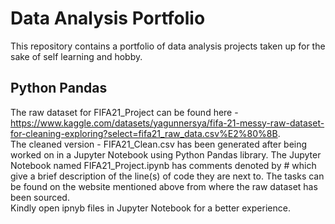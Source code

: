 # Data Analysis Portfolio
This repository contains a portfolio of data analysis projects taken up for the sake of self learning and hobby.

## Python Pandas
The raw dataset for FIFA21_Project can be found here - https://www.kaggle.com/datasets/yagunnersya/fifa-21-messy-raw-dataset-for-cleaning-exploring?select=fifa21_raw_data.csv%E2%80%8B.   
The cleaned version - FIFA21_Clean.csv has been generated after being worked on in a Jupyter Notebook using Python Pandas library.
The Jupyter Notebook named FIFA21_Project.ipynb has comments denoted by # which give a brief description of the line(s) of code they are next to. 
The tasks can be found on the website mentioned above from where the raw dataset has been sourced.  
Kindly open ipnyb files in Jupyter Notebook for a better experience.  



